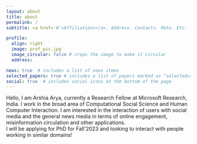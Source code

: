 ```yaml
---
layout: about
title: about
permalink: /
subtitle: <a href='#'>Affiliations</a>. Address. Contacts. Moto. Etc.

profile:
  align: right
  image: prof_pic.jpg
  image_circular: false # crops the image to make it circular
  address:

news: true  # includes a list of news items
selected_papers: true # includes a list of papers marked as "selected={true}"
social: true  # includes social icons at the bottom of the page
---
```


Hello, I am Arshia Arya, currently a Research Fellow at Microsoft Research, India. 
I work in the broad area of Computational Social Science and Human Computer Interaction. I am interested in the interaction of users with social media and the general news media in terms of online engagement, misinformation circulation and other applications.   
I will be applying for PhD for Fall'2023 and looking to interact with people working in similar domains!
